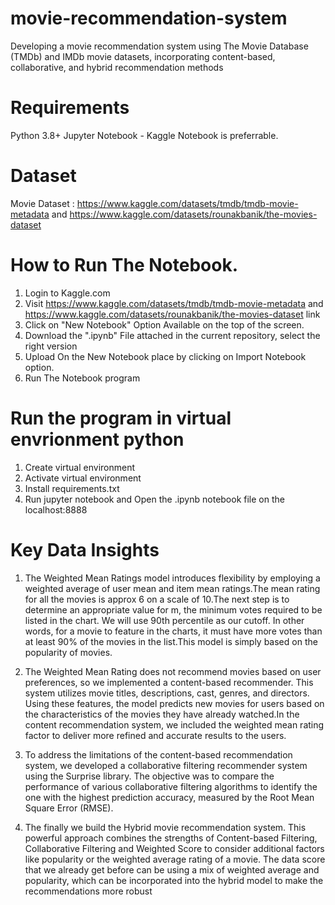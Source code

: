 # movie-recommendation-system
Developing a movie recommendation system using The Movie Database (TMDb) and IMDb movie datasets, incorporating content-based, collaborative, and hybrid recommendation methods

# Requirements
Python 3.8+ Jupyter Notebook - Kaggle Notebook is preferrable.

# Dataset
Movie Dataset : https://www.kaggle.com/datasets/tmdb/tmdb-movie-metadata and https://www.kaggle.com/datasets/rounakbanik/the-movies-dataset

# How to Run The Notebook.
1. Login to Kaggle.com
2. Visit  https://www.kaggle.com/datasets/tmdb/tmdb-movie-metadata and https://www.kaggle.com/datasets/rounakbanik/the-movies-dataset link
3. Click on "New Notebook" Option Available on the top of the screen.
4. Download the ".ipynb" File attached in the current repository, select the right version
5. Upload On the New Notebook place by clicking on Import Notebook option.
6. Run The Notebook program

# Run the program in virtual envrionment python
1. Create virtual environment
2. Activate virtual environment
3. Install requirements.txt 
4. Run jupyter notebook and Open the .ipynb notebook file on the localhost:8888

# Key Data Insights
1. The Weighted Mean Ratings model introduces flexibility by employing a weighted average of user mean and item mean ratings.The mean rating for all the movies is approx 6 on a scale of 10.The next step is to determine an appropriate value for m, the minimum votes required to be listed in the chart. We will use 90th percentile as our cutoff. In other words, for a movie to feature in the charts, it must have more votes than at least 90% of the movies in the list.This model is simply based on the popularity of movies.

2. The Weighted Mean Rating does not recommend movies based on user preferences, so we implemented a content-based recommender. This system utilizes movie titles, descriptions, cast, genres, and directors. Using these features, the model predicts new movies for users based on the characteristics of the movies they have already watched.In the content recommendation system, we included the weighted mean rating factor to deliver more refined and accurate results to the users.
   
3. To address the limitations of the content-based recommendation system, we developed a collaborative filtering recommender system using the Surprise library. The objective was to compare the performance of various collaborative filtering algorithms to identify the one with the highest prediction accuracy, measured by the Root Mean Square Error (RMSE).
4. The finally we build the Hybrid movie recommendation system. This powerful approach combines the strengths of Content-based Filtering, Collaborative Filtering and Weighted Score to consider additional factors like popularity or the weighted average rating of a movie. The data score that we already get before can be using a mix of weighted average and popularity, which can be incorporated into the hybrid model to make the recommendations more robust
